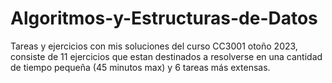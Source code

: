 # Algoritmos-y-Estructuras-de-Datos
Tareas y ejercicios con mis soluciones del curso CC3001 otoño 2023, consiste de 11 ejercicios que estan destinados a resolverse en una cantidad de tiempo pequeña (45 minutos max) y 6 tareas más extensas. 
